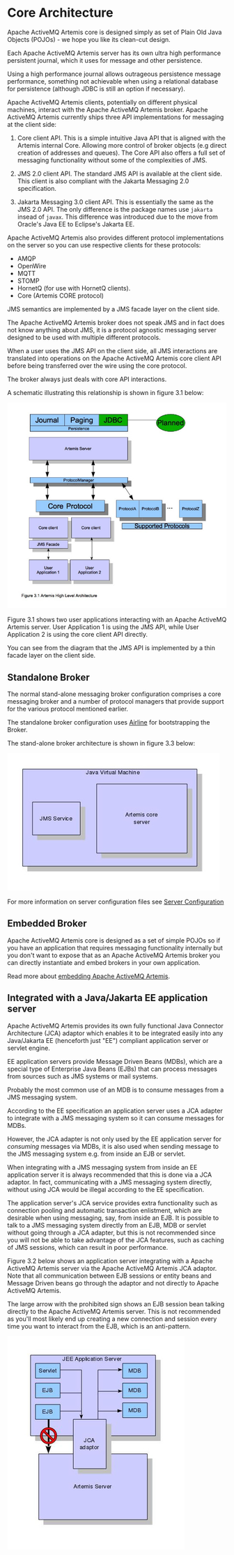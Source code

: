 # Core Architecture

Apache ActiveMQ Artemis core is designed simply as set of Plain Old Java
Objects (POJOs) - we hope you like its clean-cut design.

Each Apache ActiveMQ Artemis server has its own ultra high performance
persistent journal, which it uses for message and other persistence.

Using a high performance journal allows outrageous persistence message
performance, something not achievable when using a relational database for
persistence (although JDBC is still an option if necessary).

Apache ActiveMQ Artemis clients, potentially on different physical machines,
interact with the Apache ActiveMQ Artemis broker. Apache ActiveMQ Artemis
currently ships three API implementations for messaging at the client side:

1. Core client API. This is a simple intuitive Java API that is aligned with
   the Artemis internal Core.  Allowing more control of broker objects (e.g
   direct creation of addresses and queues).  The Core API also offers a full
   set of messaging functionality without some of the complexities of JMS.

2. JMS 2.0 client API. The standard JMS API is available at the client side.
   This client is also compliant with the Jakarta Messaging 2.0 specification.

3. Jakarta Messaging 3.0 client API. This is essentially the same as the JMS
   2.0 API. The only difference is the package names use `jakarta` insead of
   `javax`. This difference was introduced due to the move from Oracle's
   Java EE to Eclipse's Jakarta EE.

Apache ActiveMQ Artemis also provides different protocol implementations on the
server so you can use respective clients for these protocols:

- AMQP
- OpenWire
- MQTT
- STOMP
- HornetQ (for use with HornetQ clients).
- Core (Artemis CORE protocol)

JMS semantics are implemented by a JMS facade layer on the client side.

The Apache ActiveMQ Artemis broker does not speak JMS and in fact does not know
anything about JMS, it is a protocol agnostic messaging server designed to be
used with multiple different protocols.

When a user uses the JMS API on the client side, all JMS interactions are
translated into operations on the Apache ActiveMQ Artemis core client API
before being transferred over the wire using the core protocol.

The broker always just deals with core API interactions.

A schematic illustrating this relationship is shown in figure 3.1 below:

![ActiveMQ Artemis architecture1](images/architecture1.jpg)

Figure 3.1 shows two user applications interacting with an Apache ActiveMQ
Artemis server. User Application 1 is using the JMS API, while User Application
2 is using the core client API directly.

You can see from the diagram that the JMS API is implemented by a thin facade
layer on the client side.

## Standalone Broker

The normal stand-alone messaging broker configuration comprises a core
messaging broker and a number of protocol managers that provide support for the
various protocol mentioned earlier.

The standalone broker configuration uses
[Airline](http://rvesse.github.io/airline/) for bootstrapping the Broker.

The stand-alone broker architecture is shown in figure 3.3 below:

![ActiveMQ Artemis architecture3](images/architecture3.jpg)

For more information on server configuration files see [Server
Configuration](configuration-index.md)

## Embedded Broker

Apache ActiveMQ Artemis core is designed as a set of simple POJOs so if you
have an application that requires messaging functionality internally but you
don't want to expose that as an Apache ActiveMQ Artemis broker you can directly
instantiate and embed brokers in your own application.

Read more about [embedding Apache ActiveMQ Artemis](embedding-activemq.md).

## Integrated with a Java/Jakarta EE application server

Apache ActiveMQ Artemis provides its own fully functional Java Connector
Architecture (JCA) adaptor which enables it to be integrated easily into any
Java/Jakarta EE (henceforth just "EE") compliant application server or servlet
engine.

EE application servers provide Message Driven Beans (MDBs), which are a special
type of Enterprise Java Beans (EJBs) that can process messages from sources
such as JMS systems or mail systems.

Probably the most common use of an MDB is to consume messages from a JMS
messaging system.

According to the EE specification an application server uses a JCA adapter to
integrate with a JMS messaging system so it can consume messages for MDBs.

However, the JCA adapter is not only used by the EE application server for
*consuming* messages via MDBs, it is also used when sending message to the JMS
messaging system e.g. from inside an EJB or servlet.

When integrating with a JMS messaging system from inside an EE application
server it is always recommended that this is done via a JCA adaptor. In fact,
communicating with a JMS messaging system directly, without using JCA would be
illegal according to the EE specification.

The application server's JCA service provides extra functionality such as
connection pooling and automatic transaction enlistment, which are desirable
when using messaging, say, from inside an EJB. It is possible to talk to a JMS
messaging system directly from an EJB, MDB or servlet without going through a
JCA adapter, but this is not recommended since you will not be able to take
advantage of the JCA features, such as caching of JMS sessions, which can
result in poor performance.

Figure 3.2 below shows an application server integrating with a Apache ActiveMQ
Artemis server via the Apache ActiveMQ Artemis JCA adaptor. Note that all
communication between EJB sessions or entity beans and Message Driven beans go
through the adaptor and not directly to Apache ActiveMQ Artemis.

The large arrow with the prohibited sign shows an EJB session bean talking
directly to the Apache ActiveMQ Artemis server. This is not recommended as
you'll most likely end up creating a new connection and session every time you
want to interact from the EJB, which is an anti-pattern.

![ActiveMQ Artemis architecture2](images/architecture2.jpg)
